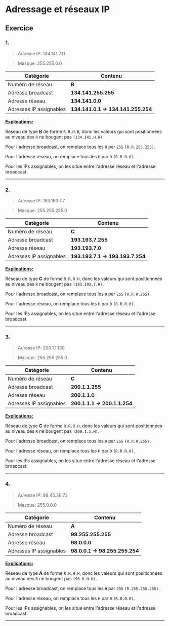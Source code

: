 # Adressage et réseaux IP

## Exercice

### 1.

> Adresse IP: 134.141.7.11

> Masque: 255.255.0.0

Catégorie|Contenu
---|--
Numéro de réseau|**B**
Adresse broadcast|**134.141.255.255**
Adresse réseau|**134.141.0.0**
Adresses IP assignables|**134.141.0.1 &rarr; 134.141.255.254**

<u>**Explications:**</u>

Réseau de type **B** de forme `R.R.H.H`, donc les valeurs qui sont positionnées au niveau des `R` ne bougent pas `(134.141.H.H)`.

Pour l'adresse broadcast, on remplace tous les `H` par `255` `(R.R.255.255)`.

Pour l'adresse réseau, on remplace tous les `H` par `0` `(R.R.0.0)`.

Pour les IPs assignables, on les situe entre l'adresse réseau et l'adresse broadcast.

***

### 2.

> Adresse IP: 193.193.7.7

> Masque: 255.255.255.0

Catégorie|Contenu
---|---
Numéro de réseau|**C**
Adresse broadcast|**193.193.7.255**
Adresse réseau|**193.193.7.0**
Adresses IP assignables|**193.193.7.1 &rarr; 193.193.7.254**

<u>**Explications:**</u>

Réseau de type **C** de forme `R.R.R.H`, donc les valeurs qui sont positionnées au niveau des `R` ne bougent pas `(193.193.7.H)`.

Pour l'adresse broadcast, on remplace tous les `H` par `255` `(R.R.R.255)`.

Pour l'adresse réseau, on remplace tous les `H` par `0` `(R.R.R.0)`.

Pour les IPs assignables, on les situe entre l'adresse réseau et l'adresse broadcast.

***

### 3.

> Adresse IP: 200.1.1.130

> Masque: 255.255.255.0

Catégorie|Contenu
---|---
Numéro de réseau|**C**
Adresse broadcast|**200.1.1.255**
Adresse réseau|**200.1.1.0**
Adresses IP assignables|**200.1.1.1 &rarr; 200.1.1.254**

<u>**Explications:**</u>

Réseau de type **C** de forme `R.R.R.H`, donc les valeurs qui sont positionnées au niveau des `R` ne bougent pas `(200.1.1.H)`.

Pour l'adresse broadcast, on remplace tous les `H` par `255` `(R.R.R.255)`.

Pour l'adresse réseau, on remplace tous les `H` par `0` `(R.R.R.0)`.

Pour les IPs assignables, on les situe entre l'adresse réseau et l'adresse broadcast.

***

### 4.

> Adresse IP: 98.45.36.73

> Masque: 255.0.0.0

Catégorie|Contenu
---|---
Numéro de réseau|**A**
Adresse broadcast|**98.255.255.255**
Adresse réseau|**98.0.0.0**
Adresses IP assignables|**98.0.0.1 &rarr; 98.255.255.254**

<u>**Explications:**</u>

Réseau de type **A** de forme `R.H.H.H`, donc les valeurs qui sont positionnées au niveau des `R` ne bougent pas `(98.H.H.H)`.

Pour l'adresse broadcast, on remplace tous les `H` par `255` `(R.255.255.255)`.

Pour l'adresse réseau, on remplace tous les `H` par `0` `(R.0.0.0)`.

Pour les IPs assignables, on les situe entre l'adresse réseau et l'adresse broadcast.

***